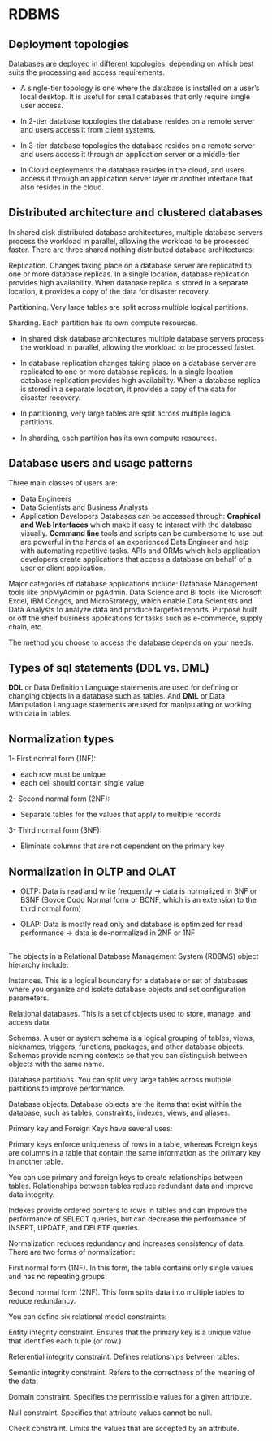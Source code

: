 
# RDBMS

## Deployment topologies

Databases are deployed in different topologies, depending on which best suits the processing and access requirements.

- A single-tier topology is one where the database is installed on a user’s local desktop. It is useful for small databases that only require single user access.
- In 2-tier database topologies the database resides on a remote server and users access it from client systems.
- In 3-tier database topologies the database resides on a remote server and users access it through an application server or a middle-tier.

- In Cloud deployments the database resides in the cloud, and users access it through an application server layer or another interface that also resides in the cloud.

## Distributed architecture and clustered databases

In shared disk distributed database architectures, multiple database servers process the workload in parallel, allowing the workload to be processed faster. There are three shared nothing distributed database architectures:

Replication. Changes taking place on a database server are replicated to one or more database replicas. In a single location, database replication provides high availability. When database replica is stored in a separate location, it provides a copy of the data for disaster recovery.

Partitioning. Very large tables are split across multiple logical partitions.

Sharding. Each partition has its own compute resources.

- In shared disk database architectures multiple database servers process the workload in parallel, allowing the workload to be processed faster.

- In database replication changes taking place on a database server are replicated to one or more database replicas. In a single location database replication provides high availability. When a database replica is stored in a separate location, it provides a copy of the data for disaster recovery.
- In partitioning, very large tables are split across multiple logical partitions.
- In sharding, each partition has its own compute resources.

## Database users and usage patterns

Three main classes of users are:

- Data Engineers
- Data Scientists and Business Analysts
- Application Developers
 Databases can be accessed through: **Graphical and Web Interfaces** which make it easy to interact with the database visually. **Command line** tools and scripts can be cumbersome to use but are powerful in the hands of an experienced Data Engineer and help with automating repetitive tasks. APIs and ORMs which help application developers create applications that access a database on behalf of a user or client application.

Major categories of database applications include: Database Management tools like phpMyAdmin or pgAdmin.
Data Science and BI tools like Microsoft Excel, IBM Congos, and MicroStrategy, which enable Data Scientists and Data Analysts to analyze data and produce targeted reports. Purpose built or off the shelf business applications for tasks such as e-commerce, supply chain, etc.

The method you choose to access the database depends on your needs.

## Types of sql statements (DDL vs. DML)

**DDL** or Data Definition Language statements are used for defining or changing objects in a database such as tables. And **DML** or Data Manipulation Language statements are used for manipulating or working with data in tables.

## Normalization types

1- First normal form (1NF): 

- each row must be unique
- each cell should contain single value

2- Second normal form (2NF):

- Separate tables for the values that apply to multiple records

3- Third normal form (3NF):

- Eliminate  columns that are not dependent on the primary key

## Normalization in OLTP and OLAT

- OLTP: Data is read and write frequently -> data is normalized in 3NF or BSNF (Boyce Codd Normal form or BCNF, which is an extension to the third normal form)

- OLAP: Data is mostly read only and database is optimized for read performance -> data is de-normalized in 2NF or 1NF 

##
The objects in a Relational Database Management System (RDBMS) object hierarchy include:

Instances. This is a logical boundary for a database or set of databases where you organize and isolate database objects and set configuration parameters. 

Relational databases. This is a set of objects used to store, manage, and access data.

Schemas. A user or system schema is a logical grouping of tables, views, nicknames, triggers, functions, packages, and other database objects. Schemas provide naming contexts so that you can distinguish between objects with the same name.

Database partitions. You can split very large tables across multiple partitions to improve performance. 

Database objects. Database objects are the items that exist within the database, such as tables, constraints, indexes, views, and aliases.

Primary key and Foreign Keys have several uses:

Primary keys enforce uniqueness of rows in a table, whereas Foreign keys are columns in a table that contain the same information as the primary key in another table.

You can use primary and foreign keys to create relationships between tables. Relationships between tables reduce redundant data and improve data integrity. 

Indexes provide ordered pointers to rows in tables and can improve the performance of SELECT queries, but can decrease the performance of INSERT, UPDATE, and DELETE queries.

Normalization reduces redundancy and increases consistency of data. There are two forms of normalization:

First normal form (1NF). In this form, the table contains only single values and has no repeating groups.

Second normal form (2NF). This form splits data into multiple tables to reduce redundancy.

You can define six relational model constraints:

Entity integrity constraint. Ensures that the primary key is a unique value that identifies each tuple (or row.)

Referential integrity constraint. Defines relationships between tables.

Semantic integrity constraint. Refers to the correctness of the meaning of the data.

Domain constraint. Specifies the permissible values for a given attribute.

Null constraint. Specifies that attribute values cannot be null.

Check constraint. Limits the values that are accepted by an attribute.
